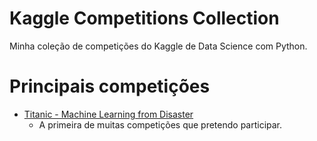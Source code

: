 # Kaggle Competitions Collection
Minha coleção de competições do Kaggle de Data Science com Python.
# Principais competições
- [Titanic - Machine Learning from Disaster](https://www.kaggle.com/competitions/titanic)
  - A primeira de muitas competições que pretendo participar.
